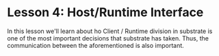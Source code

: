 # Lesson 4: Host/Runtime Interface

In this lesson we'll learn about ho Client / Runtime division in substrate is one of the most important decisions that substrate has taken. Thus, the communication between the aforementioned is also important.
